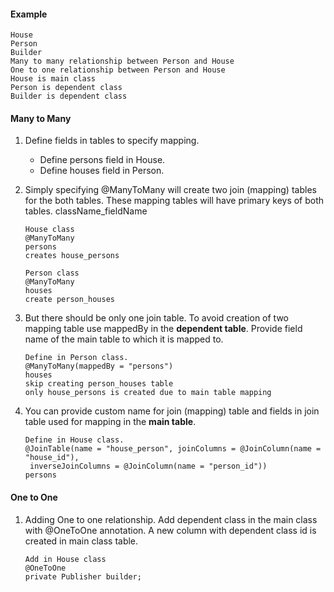 
#### Example
```
House
Person
Builder
Many to many relationship between Person and House
One to one relationship between Person and House
House is main class
Person is dependent class
Builder is dependent class
```

#### Many to Many
1. Define fields in tables to specify mapping.
   - Define persons field in House.
   - Define houses field in Person.

2. Simply specifying @ManyToMany will create two join (mapping) tables for the both tables. These mapping tables will have primary keys of both tables.
className_fieldName
   ```
   House class
   @ManyToMany
   persons
   creates house_persons
   ```
   ```
   Person class
   @ManyToMany
   houses
   create person_houses
   ```
3. But there should be only one join table. To avoid creation of two mapping table use mappedBy in the **dependent table**. Provide field name of the main table to which it is mapped to.
   ```
   Define in Person class.
   @ManyToMany(mappedBy = "persons")
   houses
   skip creating person_houses table
   only house_persons is created due to main table mapping
   ```
4. You can provide custom name for join (mapping) table and fields in join table used for mapping in the **main table**.
   ```
   Define in House class.
   @JoinTable(name = "house_person", joinColumns = @JoinColumn(name = "house_id"),
    inverseJoinColumns = @JoinColumn(name = "person_id"))
   persons
   ```
   
#### One to One
1. Adding One to one relationship. Add dependent class in the main class with @OneToOne annotation. A new column with dependent class id is created in main class table.
   ```
   Add in House class
   @OneToOne
   private Publisher builder;
   ```

